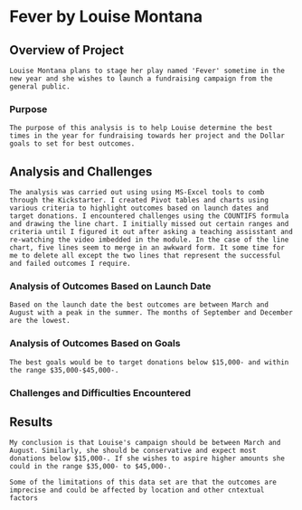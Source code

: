# Fever by Louise Montana

## Overview of Project
    Louise Montana plans to stage her play named 'Fever' sometime in the new year and she wishes to launch a fundraising campaign from the general public.  

### Purpose
    The purpose of this analysis is to help Louise determine the best times in the year for fundraising towards her project and the Dollar goals to set for best outcomes.

## Analysis and Challenges
    The analysis was carried out using using MS-Excel tools to comb through the Kickstarter. I created Pivot tables and charts using various criteria to highlight outcomes based on launch dates and target donations. I encountered challenges using the COUNTIFS formula and drawing the line chart. I initially missed out certain ranges and criteria until I figured it out after asking a teaching assisstant and re-watching the video imbedded in the module. In the case of the line chart, five lines seem to merge in an awkward form. It some time for me to delete all except the two lines that represent the successful and failed outcomes I require.
### Analysis of Outcomes Based on Launch Date
    Based on the launch date the best outcomes are between March and August with a peak in the summer. The months of September and December are the lowest. 
### Analysis of Outcomes Based on Goals
    The best goals would be to target donations below $15,000- and within the range $35,000-$45,000-.
### Challenges and Difficulties Encountered

## Results
    My conclusion is that Louise's campaign should be between March and August. Similarly, she should be conservative and expect most donations below $15,000-. If she wishes to aspire higher amounts she could in the range $35,000- to $45,000-.
    
    Some of the limitations of this data set are that the outcomes are imprecise and could be affected by location and other cntextual factors

